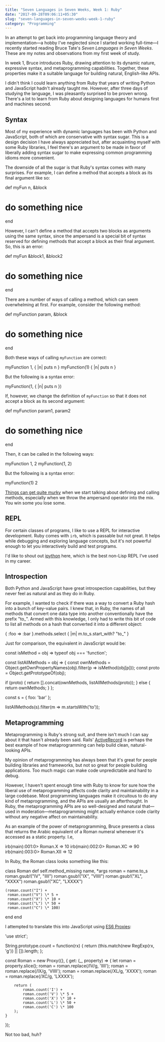 ```yaml
---
title: "Seven Languages in Seven Weeks, Week 1: Ruby"
date: "2017-09-28T09:06:11+05:30"
slug: "seven-languages-in-seven-weeks-week-1-ruby"
category: "Programming"
---
```


In an attempt to get back into programming language theory and implementation—a hobby I've neglected since I started working full-time—I recently started reading Bruce Tate's _Seven Languages in Seven Weeks_. These are my notes and observations from my first week of study.

In week 1, Bruce introduces Ruby, drawing attention to its dynamic nature, expressive syntax, and metaprogramming capabilities. Together, these properties make it a suitable language for building natural, English-like APIs.

I didn't think I could learn anything from Ruby that years of writing Python and JavaScript hadn't already taught me. However, after three days of studying the language, I was pleasantly surprised to be proven wrong. There's a lot to learn from Ruby about designing languages for humans first and machines second.

## Syntax

Most of my experience with dynamic languages has been with Python and JavaScript, both of which are conservative with syntax sugar. This is a design decision I have always appreciated but, after acquainting myself with some Ruby libraries, I feel there's an argument to be made in favor of liberally adding syntax sugar to make expressing common programming idioms more convenient.

The downside of all the sugar is that Ruby's syntax comes with many surprises. For example, I can define a method that accepts a block as its final argument like so:

def myFun n, &block
  # do something nice
end

However, I can't define a method that accepts two blocks as arguments using the same syntax, since the ampersand is a special bit of syntax reserved for defining methods that accept a block as their final argument. So, this is an error:

def myFun &block1, &block2
  # do something nice
end

There are a number of ways of calling a method, which can seem overwhelming at first. For example, consider the following method:

def myFunction param, &block
  # do something nice
end

Both these ways of calling `myFunction` are correct:

myFunction 1, { |n| puts n }
myFunction(1) { |n| puts n }

But the following is a syntax error:

myFunction(1, { |n| puts n })

If, however, we change the definition of `myFunction` so that it does not accept a block as its second argument:

def myFunction param1, param2
  # do something nice
end

Then, it can be called in the following ways:

myFunction 1, 2 
myFunction(1, 2)

But the following is a syntax error:

myFunction(1) 2

[Things can get quite murky](https://www.skorks.com/2013/04/ruby-ampersand-parameter-demystified/) when we start talking about defining and calling methods, especially when we throw the ampersand operator into the mix. You win some you lose some.

## REPL

For certain classes of programs, I like to use a REPL for interactive development. Ruby comes with `irb`, which is passable but not great. It helps while debugging and exploring language concepts, but it's not powerful enough to let you interactively build and test programs.

I'd like to shout out [ipython](https://ipython.org/) here, which is the best non-Lisp REPL I've used in my career.

## Introspection

Both Python and JavaScript have great introspection capabilities, but they never feel as natural and as they do in Ruby.

For example, I wanted to check if there was a way to convert a Ruby hash into a bunch of key-value pairs. I knew that, in Ruby, the names of all methods that convert one data type into another conventionally have the prefix "to\_". Armed with this knowledge, I only had to write this bit of code to list all methods on a hash that converted it into a different object:

{ :foo => :bar }.methods.select { |m| m.to\_s.start\_with? "to\_" }

Just for comparison, the equivalent in JavaScript would be:

const isMethod = obj => typeof obj === 'function';

const listAllMethods = obj => {
  const ownMethods = Object.getOwnPropertyNames(obj).filter(p => isMethod(obj\[p\]));
  const proto = Object.getPrototypeOf(obj);

  if (proto) {
    return \[\].concat(ownMethods, listAllMethods(proto));
  } else {
    return ownMethods;
  }
};

const s = {
  foo: 'bar'
};

listAllMethods(s).filter(m => m.startsWith('to'));

## Metaprogramming

Metaprogramming is Ruby's strong suit, and there isn't much I can say about it that hasn't already been said. Rails' [ActiveRecord](http://guides.rubyonrails.org/active_record_basics.html) is perhaps the best example of how metaprogramming can help build clean, natural-looking APIs.

My opinion of metaprogramming has always been that it's great for people building libraries and frameworks, but not so great for people building applications. Too much magic can make code unpredictable and hard to debug.

However, I haven't spent enough time with Ruby to know for sure how the liberal use of metaprogramming affects code clarity and maintainability in a large codebase. Most programming languages make it circuitous to do any kind of metaprogramming, and the APIs are usually an afterthought. In Ruby, the metaprogramming APIs are so well-designed and natural that—used in moderation—metaprogramming might actually enhance code clarity without any negative affect on maintainability.

As an example of the power of metaprogramming, Bruce presents a class that returns the Arabic equivalent of a Roman numeral whenever it's accessed as a static property. I.e,

irb(main):001:0> Roman.X
=> 10
irb(main):002:0> Roman.XC
=> 90
irb(main):003:0> Roman.XII
=> 12

In Ruby, the Roman class looks something like this:

class Roman
  def self.method\_missing name, \*args
    roman = name.to\_s
    roman.gsub!("IV", "IIII")
    roman.gsub!("IX", "VIIII")
    roman.gsub!("XL", "XXXX")
    roman.gsub!("XC", "LXXXX")

    (roman.count("I") +  
     roman.count("V") \* 5 +
     roman.count("X") \* 10 + 
     roman.count("L") \* 50 +
     roman.count("C") \* 100)
  end
end

I attempted to translate this into JavaScript using [ES6 Proxies](https://ponyfoo.com/articles/es6-proxies-in-depth):

'use strict';

String.prototype.count = function(rx) {
    return (this.match(new RegExp(rx, 'g')) || \[\]).length;
};

const Roman = new Proxy({}, {
    get: (\_, property) => {
        let roman = property.slice();
        roman = roman.replace(/IV/g, 'IIII');
        roman = roman.replace(/IX/g, 'VIIII');
        roman = roman.replace(/XL/g, 'XXXX');
        roman = roman.replace(/XC/g, 'LXXXX');

        return (
            roman.count('I') +
            roman.count('V') \* 5 +
            roman.count('X') \* 10 +
            roman.count('L') \* 50 +
            roman.count('C') \* 100
        );
    }
});

Not too bad, huh?